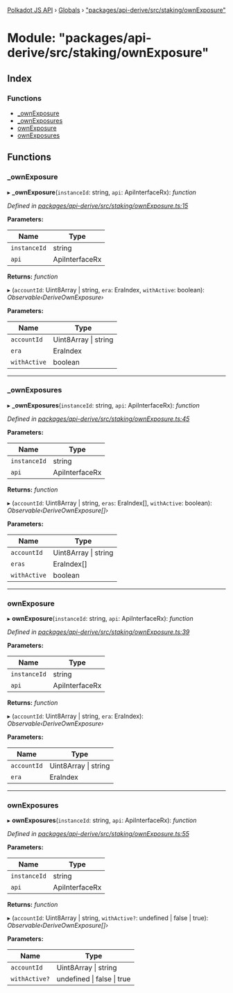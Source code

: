 [Polkadot JS API](../README.md) › [Globals](../globals.md) › ["packages/api-derive/src/staking/ownExposure"](_packages_api_derive_src_staking_ownexposure_.md)

# Module: "packages/api-derive/src/staking/ownExposure"

## Index

### Functions

* [_ownExposure](_packages_api_derive_src_staking_ownexposure_.md#_ownexposure)
* [_ownExposures](_packages_api_derive_src_staking_ownexposure_.md#_ownexposures)
* [ownExposure](_packages_api_derive_src_staking_ownexposure_.md#ownexposure)
* [ownExposures](_packages_api_derive_src_staking_ownexposure_.md#ownexposures)

## Functions

###  _ownExposure

▸ **_ownExposure**(`instanceId`: string, `api`: ApiInterfaceRx): *function*

*Defined in [packages/api-derive/src/staking/ownExposure.ts:15](https://github.com/polkadot-js/api/blob/0c99064b1/packages/api-derive/src/staking/ownExposure.ts#L15)*

**Parameters:**

Name | Type |
------ | ------ |
`instanceId` | string |
`api` | ApiInterfaceRx |

**Returns:** *function*

▸ (`accountId`: Uint8Array | string, `era`: EraIndex, `withActive`: boolean): *Observable‹DeriveOwnExposure›*

**Parameters:**

Name | Type |
------ | ------ |
`accountId` | Uint8Array &#124; string |
`era` | EraIndex |
`withActive` | boolean |

___

###  _ownExposures

▸ **_ownExposures**(`instanceId`: string, `api`: ApiInterfaceRx): *function*

*Defined in [packages/api-derive/src/staking/ownExposure.ts:45](https://github.com/polkadot-js/api/blob/0c99064b1/packages/api-derive/src/staking/ownExposure.ts#L45)*

**Parameters:**

Name | Type |
------ | ------ |
`instanceId` | string |
`api` | ApiInterfaceRx |

**Returns:** *function*

▸ (`accountId`: Uint8Array | string, `eras`: EraIndex[], `withActive`: boolean): *Observable‹DeriveOwnExposure[]›*

**Parameters:**

Name | Type |
------ | ------ |
`accountId` | Uint8Array &#124; string |
`eras` | EraIndex[] |
`withActive` | boolean |

___

###  ownExposure

▸ **ownExposure**(`instanceId`: string, `api`: ApiInterfaceRx): *function*

*Defined in [packages/api-derive/src/staking/ownExposure.ts:39](https://github.com/polkadot-js/api/blob/0c99064b1/packages/api-derive/src/staking/ownExposure.ts#L39)*

**Parameters:**

Name | Type |
------ | ------ |
`instanceId` | string |
`api` | ApiInterfaceRx |

**Returns:** *function*

▸ (`accountId`: Uint8Array | string, `era`: EraIndex): *Observable‹DeriveOwnExposure›*

**Parameters:**

Name | Type |
------ | ------ |
`accountId` | Uint8Array &#124; string |
`era` | EraIndex |

___

###  ownExposures

▸ **ownExposures**(`instanceId`: string, `api`: ApiInterfaceRx): *function*

*Defined in [packages/api-derive/src/staking/ownExposure.ts:55](https://github.com/polkadot-js/api/blob/0c99064b1/packages/api-derive/src/staking/ownExposure.ts#L55)*

**Parameters:**

Name | Type |
------ | ------ |
`instanceId` | string |
`api` | ApiInterfaceRx |

**Returns:** *function*

▸ (`accountId`: Uint8Array | string, `withActive?`: undefined | false | true): *Observable‹DeriveOwnExposure[]›*

**Parameters:**

Name | Type |
------ | ------ |
`accountId` | Uint8Array &#124; string |
`withActive?` | undefined &#124; false &#124; true |
